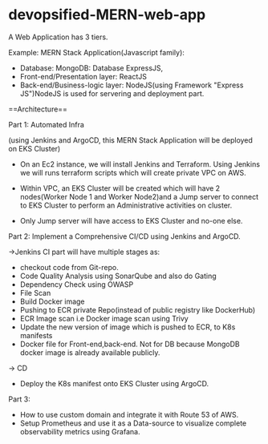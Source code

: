 # devopsified-MERN-web-app

A Web Application has 3 tiers.

Example: MERN Stack Application(Javascript family): 
- Database: MongoDB: Database ExpressJS, 
- Front-end/Presentation layer: ReactJS
- Back-end/Business-logic layer: NodeJS(using Framework "Express JS")NodeJS is used for servering and deployment part. 


==Architecture==

Part 1: 
Automated Infra

(using Jenkins and ArgoCD, this MERN Stack Application will be deployed on
EKS Cluster)

- On an Ec2 instance, we will install Jenkins and Terraform. Using Jenkins we will runs terraform scripts which will create private VPC on AWS. 

- Within VPC, an EKS Cluster will be created which will have 2 nodes(Worker Node 1 and Worker Node2)and a Jump server to connect to EKS Cluster to perform an Administrative activities on cluster. 
- Only Jump server will have access to EKS Cluster and no-one else.


Part 2: 
Implement a Comprehensive CI/CD using Jenkins and ArgoCD. 

->Jenkins CI part will have multiple stages as: 
- checkout code from Git-repo.
- Code Quality Analysis using SonarQube and also do Gating
- Dependency Check using OWASP
- File Scan 
- Build Docker image
- Pushing to ECR private Repo(instead of public registry like DockerHub)
- ECR Image scan i.e Docker image scan using Trivy
- Update the new version of image which is pushed to ECR, to K8s manifests
- Docker file for Front-end,back-end. Not for DB because MongoDB docker image is already available publicly. 

-> CD
- Deploy the K8s manifest onto EKS Cluster using ArgoCD.


Part 3: 
- How to use custom domain and integrate it with Route 53 of AWS. 
- Setup Prometheus and use it as a Data-source to visualize complete observability metrics using Grafana. 
  

